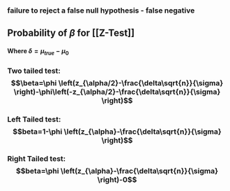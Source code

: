 ### failure to reject a false null hypothesis - false negative

## Probability of $\beta$ for [[Z-Test]]

#### Where $\delta=\mu_{true}-\mu_0$
### Two tailed test: $$\beta=\phi \left(z_{\alpha/2}-\frac{\delta\sqrt{n}}{\sigma} \right)-\phi\left(-z_{\alpha/2}-\frac{\delta\sqrt{n}}{\sigma} \right)$$
### Left Tailed test: $$beta=1-\phi \left(z_{\alpha}-\frac{\delta\sqrt{n}}{\sigma} \right)$$
### Right  Tailed test: $$beta=\phi \left(z_{\alpha}-\frac{\delta\sqrt{n}}{\sigma} \right)-0$$
